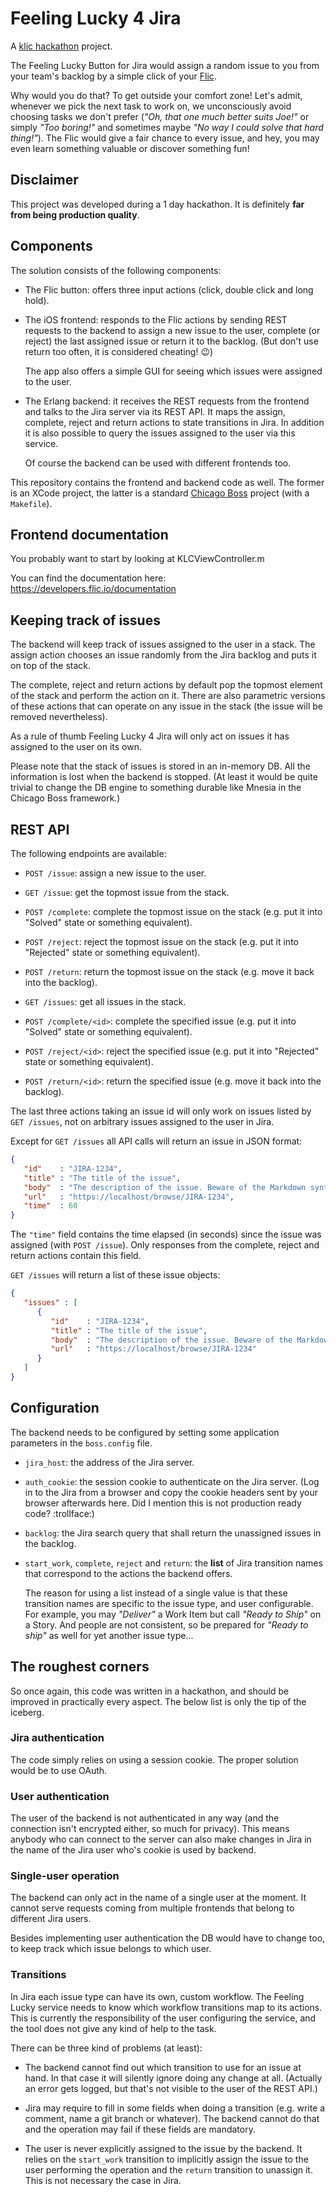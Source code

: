 # Feeling Lucky 4 Jira

A [klic hackathon](http://www.klarnahackathons.com/klic/) project.

The Feeling Lucky Button for Jira would assign a random issue to you
from your team's backlog by a simple click of your
[Flic](http://www.flic.io/).

Why would you do that? To get outside your comfort zone! Let's admit,
whenever we pick the next task to work on, we unconsciously avoid
choosing tasks we don't prefer (_"Oh, that one much better suits
Joe!"_ or simply _"Too boring!"_ and sometimes maybe _"No way I could
solve that hard thing!"_). The Flic would give a fair chance to every
issue, and hey, you may even learn something valuable or discover
something fun!

## Disclaimer

This project was developed during a 1 day hackathon. It is definitely
**far from being production quality**.

## Components

The solution consists of the following components:

* The Flic button: offers three input actions (click, double click and
  long hold).

* The iOS frontend: responds to the Flic actions by sending REST
  requests to the backend to assign a new issue to the user, complete
  (or reject) the last assigned issue or return it to the
  backlog. (But don't use return too often, it is considered cheating!
  :wink:)

  The app also offers a simple GUI for seeing which issues were
  assigned to the user.

* The Erlang backend: it receives the REST requests from the frontend
  and talks to the Jira server via its REST API. It maps the assign,
  complete, reject and return actions to state transitions in Jira. In
  addition it is also possible to query the issues assigned to the
  user via this service.

  Of course the backend can be used with different frontends too.

This repository contains the frontend and backend code as well. The
former is an XCode project, the latter is a standard [Chicago
Boss](http://chicagoboss.org/) project (with a `Makefile`).

## Frontend documentation

You probably want to start by looking at KLCViewController.m

You can find the documentation here:
https://developers.flic.io/documentation

## Keeping track of issues

The backend will keep track of issues assigned to the user in a
stack. The assign action chooses an issue randomly from the Jira
backlog and puts it on top of the stack.

The complete, reject and return actions by default pop the topmost
element of the stack and perform the action on it. There are also
parametric versions of these actions that can operate on any issue in
the stack (the issue will be removed nevertheless).

As a rule of thumb Feeling Lucky 4 Jira will only act on issues it has
assigned to the user on its own.

Please note that the stack of issues is stored in an in-memory DB. All
the information is lost when the backend is stopped. (At least it
would be quite trivial to change the DB engine to something durable
like Mnesia in the Chicago Boss framework.)

## REST API

The following endpoints are available:

* `POST /issue`: assign a new issue to the user.

* `GET /issue`: get the topmost issue from the stack.

* `POST /complete`: complete the topmost issue on the stack (e.g. put
  it into "Solved" state or something equivalent).

* `POST /reject`: reject the topmost issue on the stack (e.g. put it
  into "Rejected" state or something equivalent).

* `POST /return`: return the topmost issue on the stack (e.g. move it
  back into the backlog).

* `GET /issues`: get all issues in the stack.

* `POST /complete/<id>`: complete the specified issue (e.g. put it
  into "Solved" state or something equivalent).

* `POST /reject/<id>`: reject the specified issue (e.g. put it into
  "Rejected" state or something equivalent).

* `POST /return/<id>`: return the specified issue (e.g. move it back
  into the backlog).

The last three actions taking an issue id will only work on issues
listed by `GET /issues`, not on arbitrary issues assigned to the user
in Jira.

Except for `GET /issues` all API calls will return an issue in JSON
format:

```json
{
   "id"    : "JIRA-1234",
   "title" : "The title of the issue",
   "body"  : "The description of the issue. Beware of the Markdown syntax!",
   "url"   : "https://localhost/browse/JIRA-1234",
   "time"  : 60
}
```

The `"time"` field contains the time elapsed (in seconds) since the
issue was assigned (with `POST /issue`). Only responses from the
complete, reject and return actions contain this field.

`GET /issues` will return a list of these issue objects:

```json
{
   "issues" : [
      {
         "id"    : "JIRA-1234",
         "title" : "The title of the issue",
         "body"  : "The description of the issue. Beware of the Markdown syntax!",
         "url"   : "https://localhost/browse/JIRA-1234"
      }
   ]
}
```

## Configuration

The backend needs to be configured by setting some application
parameters in the `boss.config` file.

* `jira_host`: the address of the Jira server.

* `auth_cookie`: the session cookie to authenticate on the Jira
  server. (Log in to the Jira from a browser and copy the cookie
  headers sent by your browser afterwards here. Did I mention this is
  not production ready code? :trollface:)

* `backlog`: the Jira search query that shall return the unassigned
  issues in the backlog.

* `start_work`, `complete`, `reject` and `return`: the **list** of
  Jira transition names that correspond to the actions the backend
  offers.

  The reason for using a list instead of a single value is that these
  transition names are specific to the issue type, and user
  configurable. For example, you may _"Deliver"_ a Work Item but call
  _"Ready to Ship"_ on a Story. And people are not consistent, so be
  prepared for _"Ready to ship"_ as well for yet another issue type...

## The roughest corners

So once again, this code was written in a hackathon, and should be
improved in practically every aspect. The below list is only the tip
of the iceberg.

### Jira authentication

The code simply relies on using a session cookie. The proper solution
would be to use OAuth.

### User authentication

The user of the backend is not authenticated in any way (and the
connection isn't encrypted either, so much for privacy). This means
anybody who can connect to the server can also make changes in Jira in
the name of the Jira user who's cookie is used by backend.

### Single-user operation

The backend can only act in the name of a single user at the
moment. It cannot serve requests coming from multiple frontends that
belong to different Jira users.

Besides implementing user authentication the DB would have to change
too, to keep track which issue belongs to which user.

### Transitions

In Jira each issue type can have its own, custom workflow. The Feeling
Lucky service needs to know which workflow transitions map to its
actions. This is currently the responsibility of the user configuring
the service, and the tool does not give any kind of help to the task.

There can be three kind of problems (at least):

* The backend cannot find out which transition to use for an issue at
  hand. In that case it will silently ignore doing any change at
  all. (Actually an error gets logged, but that's not visible to the
  user of the REST API.)

* Jira may require to fill in some fields when doing a transition
  (e.g. write a comment, name a git branch or whatever). The backend
  cannot do that and the operation may fail if these fields are
  mandatory.

* The user is never explicitly assigned to the issue by the
  backend. It relies on the `start_work` transition to implicitly
  assign the issue to the user performing the operation and the
  `return` transition to unassign it. This is not necessary the case
  in Jira.

